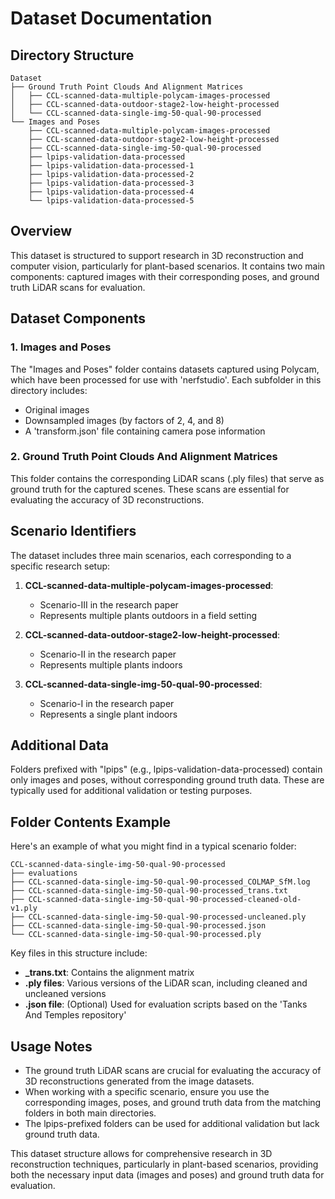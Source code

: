 # Dataset Documentation

## Directory Structure

```
Dataset
├── Ground Truth Point Clouds And Alignment Matrices
│   ├── CCL-scanned-data-multiple-polycam-images-processed
│   ├── CCL-scanned-data-outdoor-stage2-low-height-processed
│   └── CCL-scanned-data-single-img-50-qual-90-processed
└── Images and Poses
    ├── CCL-scanned-data-multiple-polycam-images-processed
    ├── CCL-scanned-data-outdoor-stage2-low-height-processed
    ├── CCL-scanned-data-single-img-50-qual-90-processed
    ├── lpips-validation-data-processed
    ├── lpips-validation-data-processed-1
    ├── lpips-validation-data-processed-2
    ├── lpips-validation-data-processed-3
    ├── lpips-validation-data-processed-4
    └── lpips-validation-data-processed-5
```

## Overview

This dataset is structured to support research in 3D reconstruction and computer vision, particularly for plant-based scenarios. It contains two main components: captured images with their corresponding poses, and ground truth LiDAR scans for evaluation.

## Dataset Components

### 1. Images and Poses

The "Images and Poses" folder contains datasets captured using Polycam, which have been processed for use with 'nerfstudio'. Each subfolder in this directory includes:

- Original images
- Downsampled images (by factors of 2, 4, and 8)
- A 'transform.json' file containing camera pose information

### 2. Ground Truth Point Clouds And Alignment Matrices

This folder contains the corresponding LiDAR scans (.ply files) that serve as ground truth for the captured scenes. These scans are essential for evaluating the accuracy of 3D reconstructions.

## Scenario Identifiers

The dataset includes three main scenarios, each corresponding to a specific research setup:

1. **CCL-scanned-data-multiple-polycam-images-processed**: 
   - Scenario-III in the research paper
   - Represents multiple plants outdoors in a field setting

2. **CCL-scanned-data-outdoor-stage2-low-height-processed**: 
   - Scenario-II in the research paper
   - Represents multiple plants indoors

3. **CCL-scanned-data-single-img-50-qual-90-processed**: 
   - Scenario-I in the research paper
   - Represents a single plant indoors

## Additional Data

Folders prefixed with "lpips" (e.g., lpips-validation-data-processed) contain only images and poses, without corresponding ground truth data. These are typically used for additional validation or testing purposes.

## Folder Contents Example

Here's an example of what you might find in a typical scenario folder:

```
CCL-scanned-data-single-img-50-qual-90-processed
├── evaluations
├── CCL-scanned-data-single-img-50-qual-90-processed_COLMAP_SfM.log
├── CCL-scanned-data-single-img-50-qual-90-processed_trans.txt
├── CCL-scanned-data-single-img-50-qual-90-processed-cleaned-old-v1.ply
├── CCL-scanned-data-single-img-50-qual-90-processed-uncleaned.ply
├── CCL-scanned-data-single-img-50-qual-90-processed.json
└── CCL-scanned-data-single-img-50-qual-90-processed.ply
```

Key files in this structure include:

- **_trans.txt**: Contains the alignment matrix
- **.ply files**: Various versions of the LiDAR scan, including cleaned and uncleaned versions
- **.json file**: (Optional) Used for evaluation scripts based on the 'Tanks And Temples repository'

## Usage Notes

- The ground truth LiDAR scans are crucial for evaluating the accuracy of 3D reconstructions generated from the image datasets.
- When working with a specific scenario, ensure you use the corresponding images, poses, and ground truth data from the matching folders in both main directories.
- The lpips-prefixed folders can be used for additional validation but lack ground truth data.

This dataset structure allows for comprehensive research in 3D reconstruction techniques, particularly in plant-based scenarios, providing both the necessary input data (images and poses) and ground truth data for evaluation.